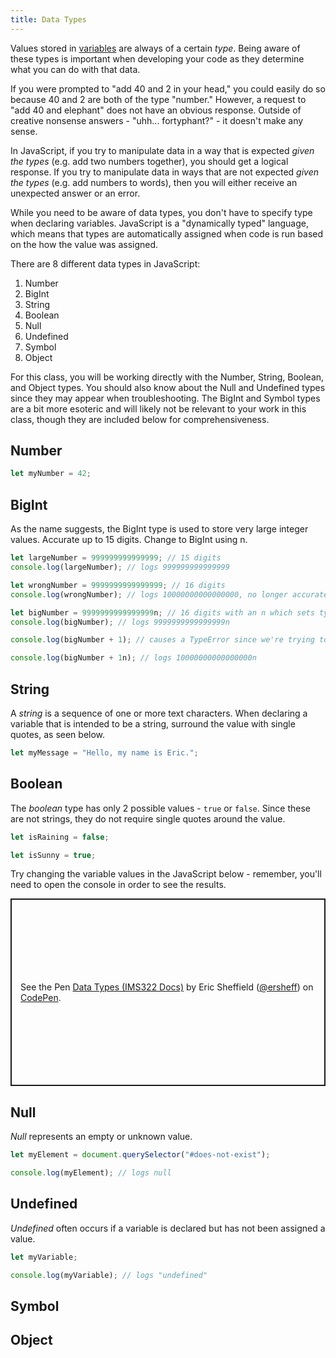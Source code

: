 ```yaml
---
title: Data Types
---
```


Values stored in [variables](variables) are always of a certain _type_. Being aware of these types is important when developing your code as they determine what you can do with that data.

If you were prompted to "add 40 and 2 in your head," you could easily do so because 40 and 2 are both of the type "number." However, a request to "add 40 and elephant" does not have an obvious response. Outside of creative nonsense answers - "uhh... fortyphant?" - it doesn't make any sense.

In JavaScript, if you try to manipulate data in a way that is expected _given the types_ (e.g. add two numbers together), you should get a logical response. If you try to manipulate data in ways that are not expected _given the types_ (e.g. add numbers to words), then you will either receive an unexpected answer or an error.

While you need to be aware of data types, you don't have to specify type when declaring variables. JavaScript is a "dynamically typed" language, which means that types are automatically assigned when code is run based on the how the value was assigned.

There are 8 different data types in JavaScript:

1. Number
2. BigInt
3. String
4. Boolean
5. Null
6. Undefined
7. Symbol
8. Object

For this class, you will be working directly with the Number, String, Boolean, and Object types. You should also know about the Null and Undefined types since they may appear when troubleshooting. The BigInt and Symbol types are a bit more esoteric and will likely not be relevant to your work in this class, though they are included below for comprehensiveness.

## Number

```js
let myNumber = 42;
```

## BigInt

As the name suggests, the BigInt type is used to store very large integer values.
Accurate up to 15 digits. Change to BigInt using n.

```js
let largeNumber = 999999999999999; // 15 digits
console.log(largeNumber); // logs 999999999999999

let wrongNumber = 9999999999999999; // 16 digits
console.log(wrongNumber); // logs 10000000000000000, no longer accurate

let bigNumber = 9999999999999999n; // 16 digits with an n which sets type as BigInt
console.log(bigNumber); // logs 9999999999999999n

console.log(bigNumber + 1); // causes a TypeError since we're trying to add a BigInt and a number

console.log(bigNumber + 1n); // logs 10000000000000000n
```

## String

A _string_ is a sequence of one or more text characters. When declaring a variable that is intended to be a string, surround the value with single quotes, as seen below.

```js
let myMessage = "Hello, my name is Eric.";
```

## Boolean

The _boolean_ type has only 2 possible values - `true` or `false`. Since these are not strings, they do not require single quotes around the value.

```js
let isRaining = false;

let isSunny = true;
```

Try changing the variable values in the JavaScript below - remember, you'll need to open the console in order to see the results.

<p class="codepen" data-height="300" data-default-tab="js" data-slug-hash="poGMYym" data-editable="true" data-user="ersheff" style="height: 300px; box-sizing: border-box; display: flex; align-items: center; justify-content: center; border: 2px solid; margin: 1em 0; padding: 1em;">
  <span>See the Pen <a href="https://codepen.io/ersheff/pen/poGMYym">
  Data Types (IMS322 Docs)</a> by Eric Sheffield (<a href="https://codepen.io/ersheff">@ersheff</a>)
  on <a href="https://codepen.io">CodePen</a>.</span>
</p>

## Null

_Null_ represents an empty or unknown value.

```js
let myElement = document.querySelector("#does-not-exist");

console.log(myElement); // logs null
```

## Undefined

_Undefined_ often occurs if a variable is declared but has not been assigned a value.

```js
let myVariable;

console.log(myVariable); // logs "undefined"
```

## Symbol

## Object

<script async src="https://cpwebassets.codepen.io/assets/embed/ei.js"></script>
